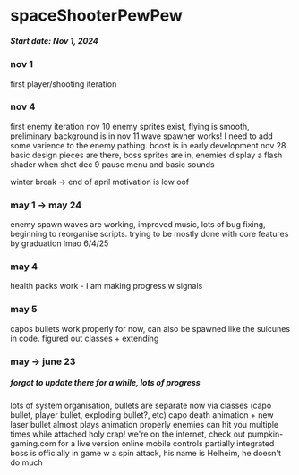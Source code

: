 # spaceShooterPewPew

##### Start date: Nov 1, 2024

### nov 1 
first player/shooting iteration
### nov 4 
first enemy iteration
nov 10 enemy sprites exist, flying is smooth, preliminary background is in
nov 11 wave spawner works! I need to add some varience to the enemy pathing. boost is in early development
nov 28 basic design pieces are there, boss sprites are in, enemies display a flash shader when shot
dec 9 pause menu and basic sounds

winter break -> end of april  motivation is low oof

### may 1 -> may 24  
enemy spawn waves are working, improved music, lots of bug fixing, beginning to reorganise scripts. 
   trying to be mostly done with core features by graduation    lmao 6/4/25
### may 4 
health packs work - I am making progress w signals
### may 5 
capos bullets work properly for now, can also be spawned like the suicunes in code. figured out classes + extending

### may  -> june 23 
##### forgot to update there for a while, lots of progress
lots of system organisation, bullets are separate now via classes (capo bullet, player bullet, exploding bullet?, etc)
capo death animation + new laser bullet almost plays animation properly
enemies can hit you multiple times while attached
holy crap! we're on the internet, check out pumpkin-gaming.com for a live version
online mobile controls partially integrated
boss is officially in game w a spin attack, his name is Helheim, he doesn't do much
